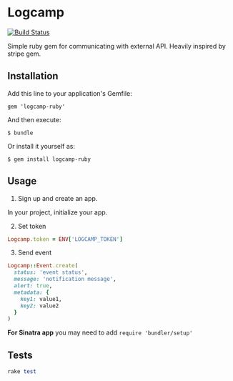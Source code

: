 # Logcamp

[![Build Status](https://semaphoreapp.com/api/v1/projects/0d7ed887-f4de-410c-a678-eb47c9c66aa8/275246/shields_badge.svg)](https://semaphoreapp.com/olimart/logcamp-ruby)

Simple ruby gem for communicating with external API. Heavily inspired by stripe gem.

## Installation

Add this line to your application's Gemfile:

    gem 'logcamp-ruby'

And then execute:

    $ bundle

Or install it yourself as:

    $ gem install logcamp-ruby

## Usage

1) Sign up and create an app.

In your project, initialize your app.

2) Set token

```ruby
Logcamp.token = ENV['LOGCAMP_TOKEN']
```

3) Send event

```ruby
Logcamp::Event.create(
  status: 'event status',
  message: 'notification message',
  alert: true,
  metadata: {
    key1: value1,
    key2: value2
  }
)
```

**For Sinatra app** you may need to add `require 'bundler/setup'`

## Tests

```ruby
rake test
```
